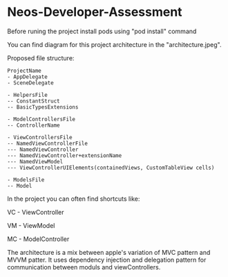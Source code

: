 # Neos-Developer-Assessment

Before runing the project install pods using
"pod install"
command

You can find diagram for this project architecture in the "architecture.jpeg".

Proposed file structure:
```
ProjectName
- AppDelegate
- SceneDelegate

- HelpersFile
-- ConstantStruct
-- BasicTypesExtensions

- ModelControllersFile
-- ControllerName

- ViewControllersFile
-- NamedViewControllerFile
--- NamedViewController
--- NamedViewController+extensionName
--- NamedViewModel
--- ViewControllerUIElements(containedViews, CustomTableView cells)

- ModelsFile
-- Model
```

In the project you can often find shortcuts like:

VC - ViewController

VM - ViewModel

MC - ModelController


The architecture is a mix between apple's variation of MVC pattern and MVVM patter.
It uses dependency injection and delegation pattern for communication between moduls and viewControllers.
